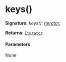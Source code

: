 # keys()





**Signature:** _keys(): [Iterator](../../es6-collections/interface/iterator.md)<T>;_

**Returns**: [`Iterator`](../../es6-collections/interface/iterator.md)<T>





#### Parameters
None


